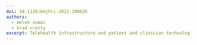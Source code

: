 ```yaml
---
doi: 10.1136/bmjhci-2022-100626
authors:
  - melek-somai
  - brad-crotty
excerpt: Telehealth infrastructure and patient and clinician technological acumen continue to evolve. Clinicians in this survey offered valuable insights into the directions healthcare organisations can take to right-size this healthcare delivery modality.
---
```

